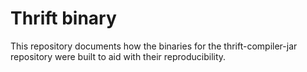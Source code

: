 # Thrift binary

This repository documents how the binaries for the thrift-compiler-jar repository were built to aid with their reproducibility.
